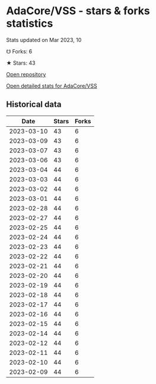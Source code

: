 # AdaCore/VSS - stars & forks statistics

Stats updated on Mar 2023, 10

☋ Forks: 6

★ Stars: 43

[Open repository](https://github.com/AdaCore/VSS)

[Open detailed stats for AdaCore/VSS](https://reviewgithub.com/rep/AdaCore/VSS)

## Historical data
| Date | Stars | Forks |
|------|-------|-------|
| 2023-03-10 | 43 | 6 | 
| 2023-03-09 | 43 | 6 | 
| 2023-03-07 | 43 | 6 | 
| 2023-03-06 | 43 | 6 | 
| 2023-03-04 | 44 | 6 | 
| 2023-03-03 | 44 | 6 | 
| 2023-03-02 | 44 | 6 | 
| 2023-03-01 | 44 | 6 | 
| 2023-02-28 | 44 | 6 | 
| 2023-02-27 | 44 | 6 | 
| 2023-02-25 | 44 | 6 | 
| 2023-02-24 | 44 | 6 | 
| 2023-02-23 | 44 | 6 | 
| 2023-02-22 | 44 | 6 | 
| 2023-02-21 | 44 | 6 | 
| 2023-02-20 | 44 | 6 | 
| 2023-02-19 | 44 | 6 | 
| 2023-02-18 | 44 | 6 | 
| 2023-02-17 | 44 | 6 | 
| 2023-02-16 | 44 | 6 | 
| 2023-02-15 | 44 | 6 | 
| 2023-02-14 | 44 | 6 | 
| 2023-02-12 | 44 | 6 | 
| 2023-02-11 | 44 | 6 | 
| 2023-02-10 | 44 | 6 | 
| 2023-02-09 | 44 | 6 | 

